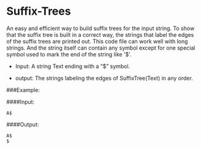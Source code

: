 # Suffix-Trees

An easy and efficient way to build suffix trees for the input string.  To show that the suffix tree is built in a correct way, the strings that label the edges of the suffix trees are printed out. This code file can work well with long strings. And the string itself can contain any symbol except for one special symbol used to mark the end of the string like '$'.

* Input: A string Text ending with a “$” symbol.

* output: The strings labeling the edges of SuffixTree(Text) in any order.

###Example:

####Input:
```
A$
```
####Output:
```
A$
$
```
